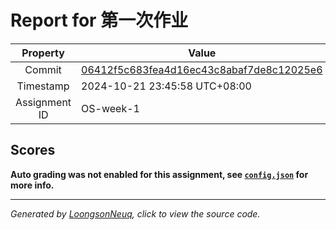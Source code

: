 # Report for 第一次作业

| Property | Value |
|:--------:|-------|
| Commit | [06412f5c683fea4d16ec43c8abaf7de8c12025e6](https://github.com/Loongson-neuq/linux-01-Yttehs-HDX/tree/06412f5c683fea4d16ec43c8abaf7de8c12025e6) |
| Timestamp | 2024-10-21 23:45:58 UTC+08:00 |
| Assignment ID | OS-week-1 |
## Scores
**Auto grading was not enabled for this assignment, see [`config.json`](https://github.com/Loongson-neuq/linux-01-Yttehs-HDX/blob/06412f5c683fea4d16ec43c8abaf7de8c12025e6/.assignment/config.json) for more info.**

-----------
*Generated by [LoongsonNeuq](https://github.com/Loongson-Neuq/LoongsonNeuq), click to view the source code.*
